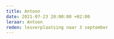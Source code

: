 ```yaml
---
title: Antoon
date: 2021-07-23 20:00:00 +02:00
leraar: Antoon
reden: lesverplaatsing naar 3 september
---
```

